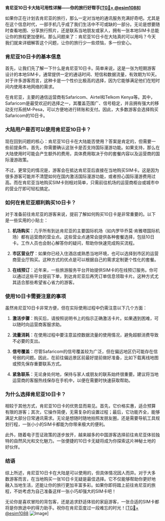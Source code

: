 **肯尼亚10日卡大陆可用性详解——你的旅行好帮手[[TG💪+ @esim1088](https://t.me/s/esim1088)]**

如果你正在计划去肯尼亚的旅行，那么一定对当地的通讯服务充满好奇吧。尤其是在这个信息时代，一部手机几乎成了我们生活中不可或缺的一部分。无论是想要随时查看地图、分享旅行照片，还是联系当地朋友或家人，拥有一张本地SIM卡总能让你的旅程更加便利。那么问题来了：肯尼亚10日卡在大陆真的可以用吗？今天我们就来详细解答这个问题，让你的旅行少一些烦恼，多一份安心。

### 肯尼亚10日卡的基本信息

首先，让我们先了解一下什么是肯尼亚10日卡。简单来说，这是一张为短期游客设计的本地SIM卡，通常提供一定的通话时间、短信和数据流量，有效期为10天。对于许多游客而言，这种卡是一个性价比极高的选择，因为它能够满足他们在短时间内使用本地网络的需求。

在肯尼亚，主要的通信运营商有Safaricom、Airtel和Telkom Kenya等。其中，Safaricom是最受欢迎的选择之一，其覆盖范围广、信号稳定，并且拥有强大的移动支付系统M-Pesa，可以方便地进行转账和支付。因此，大多数游客会选择购买Safaricom的10日卡。

### 大陆用户是否可以使用肯尼亚10日卡？

现在回到问题的核心：肯尼亚10日卡在大陆能否使用？答案是肯定的，但需要一些前提条件。首先，你需要确认这张卡是否支持国际漫游功能。如果支持，那么在大陆使用时可能会产生额外的费用，具体费用取决于你的套餐内容以及运营商的国际漫游政策。

不过，更常见的情况是，游客会在抵达肯尼亚后直接在当地购买SIM卡。这是因为很多游客可能并不清楚如何在国内激活国际漫游功能，或者担心国际漫游费用过高。而在肯尼亚当地购买SIM卡则相对简单，只需前往机场的运营商柜台或城市中的营业厅即可轻松搞定。

### 如何在肯尼亚顺利购买10日卡？

对于准备前往肯尼亚的游客来说，提前了解如何购买10日卡是非常重要的。以下是一些实用的小贴士：

1. **机场购买**：几乎所有到达肯尼亚的主要国际机场（如内罗毕乔莫·肯雅塔国际机场）都有运营商的营业点。这些营业点通常会提供各种套餐选择，包括10日卡。工作人员也会耐心解答你的疑问，帮助你快速完成购买流程。

2. **市区营业厅**：如果你已经入住酒店或熟悉当地环境，也可以选择到市区的运营商营业厅购买。这种方式的优点是可以根据自己的需求定制更个性化的套餐。

3. **在线预订**：近年来，一些旅游服务平台开始提供SIM卡的在线预订服务。你可以通过这些平台提前下单，到达肯尼亚后再凭订单信息领取卡片。这种方式尤其适合那些希望省心省力的游客。

### 使用10日卡需要注意的事项

虽然肯尼亚10日卡非常方便，但在实际使用过程中仍需注意以下几个方面：

1. **激活步骤**：购买后，请按照说明书上的指示正确激活卡片。如果遇到困难，可以随时向运营商客服求助。

2. **流量消耗**：在使用过程中要注意监控数据流量的使用情况，避免超额消费导致不必要的支出。

3. **信号覆盖**：尽管Safaricom的信号覆盖较为广泛，但在偏远地区仍可能存在信号弱的问题。因此，在前往偏远景区前最好提前做好准备，比如下载离线地图或预先保存重要联系方式。

4. **紧急联系**：无论身处何地，保持与家人或朋友的联系始终很重要。建议将当地运营商的客服热线保存在手机中，以便在需要时快速获取帮助。

### 为什么选择肯尼亚10日卡？

相较于其他方式，肯尼亚10日卡的优势显而易见。首先，它价格实惠，适合预算有限的游客；其次，它操作简便，无需复杂的设置过程；最后，它功能齐全，能够满足大部分日常通讯需求。无论是想随时随地拍照发朋友圈，还是需要导航工具规划行程，一张小小的SIM卡都能为你带来极大的便利。

此外，随着电子签证政策的逐步放开，越来越多的中国游客选择前往肯尼亚体验独特的自然风光和文化魅力。一张便捷的10日卡无疑将成为你探索这片神秘土地的好伙伴。

### 结语

综上所述，肯尼亚10日卡在大陆是可以使用的，但具体情况因人而异。对于大多数游客而言，在当地购买一张10日卡无疑是最佳选择。它不仅能够帮助你更好地融入当地生活，还能让你的旅行更加丰富多彩。如果你即将踏上前往肯尼亚的旅程，不妨考虑为自己准备这样一张小巧却强大的SIM卡吧！

无论你是喜欢冒险的背包客，还是追求舒适体验的家庭游客，一张合适的SIM卡都将是你旅途中的得力助手。祝你在肯尼亚度过一段难忘的时光！[[TG💪+ @esim1088](https://t.me/s/esim1088) ![Image](https://i.postimg.cc/4NQfJmqS/Snipaste-2025-05-13-00-14-12.png)]